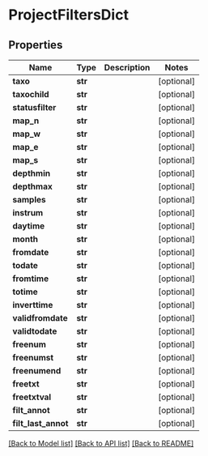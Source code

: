 # ProjectFiltersDict

## Properties
Name | Type | Description | Notes
------------ | ------------- | ------------- | -------------
**taxo** | **str** |  | [optional] 
**taxochild** | **str** |  | [optional] 
**statusfilter** | **str** |  | [optional] 
**map_n** | **str** |  | [optional] 
**map_w** | **str** |  | [optional] 
**map_e** | **str** |  | [optional] 
**map_s** | **str** |  | [optional] 
**depthmin** | **str** |  | [optional] 
**depthmax** | **str** |  | [optional] 
**samples** | **str** |  | [optional] 
**instrum** | **str** |  | [optional] 
**daytime** | **str** |  | [optional] 
**month** | **str** |  | [optional] 
**fromdate** | **str** |  | [optional] 
**todate** | **str** |  | [optional] 
**fromtime** | **str** |  | [optional] 
**totime** | **str** |  | [optional] 
**inverttime** | **str** |  | [optional] 
**validfromdate** | **str** |  | [optional] 
**validtodate** | **str** |  | [optional] 
**freenum** | **str** |  | [optional] 
**freenumst** | **str** |  | [optional] 
**freenumend** | **str** |  | [optional] 
**freetxt** | **str** |  | [optional] 
**freetxtval** | **str** |  | [optional] 
**filt_annot** | **str** |  | [optional] 
**filt_last_annot** | **str** |  | [optional] 

[[Back to Model list]](../README.md#documentation-for-models) [[Back to API list]](../README.md#documentation-for-api-endpoints) [[Back to README]](../README.md)


